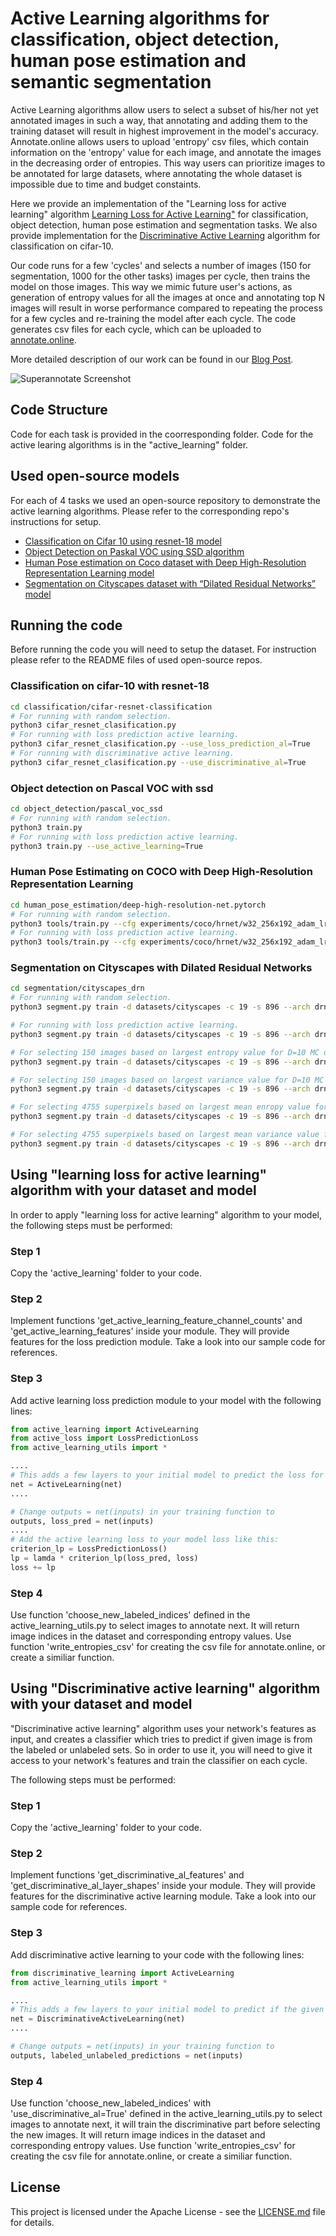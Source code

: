 # Active Learning algorithms for classification, object detection, human pose estimation and semantic segmentation

Active Learning algorithms allow users to select a subset of his/her not yet annotated images in such a way, that annotating and adding them to the training dataset will result in highest improvement in the model's accuracy. Annotate.online allows users to upload 'entropy' csv files, which contain information on the 'entropy' value for each image, and annotate the images in the decreasing order of entropies. This way users can prioritize images to be annotated for large datasets, where annotating the whole dataset is impossible due to time and budget constaints.

Here we provide an implementation of the "Learning loss for active learning" algorithm [Learning Loss for Active Learning"](https://arxiv.org/pdf/1905.03677.pdf) for classification, object detection, human pose estimation and segmentation tasks. We also provide implementation for the [Discriminative Active Learning](https://arxiv.org/abs/1907.06347) algorithm for classification on cifar-10.

Our code runs for a few 'cycles' and selects a number of images (150 for segmentation, 1000 for the other tasks) images per cycle, then trains the model on those images. This way we mimic future user's actions, as generation of entropy values for all the images at once and annotating top N images will result in worse performance compared to repeating the process for a few cycles and re-training the model after each cycle. The code generates csv files for each cycle, which can be uploaded to [annotate.online](annotate.online).

More detailed description of our work can be found in our [Blog Post](URL_Here).

![Superannotate Screenshot](images/uploading_entropy_csv.jpg)

## Code Structure

Code for each task is provided in the coorresponding folder. Code for the active learing algorithms is in the "active_learning" folder.

## Used open-source models

For each of 4 tasks we used an open-source repository to demonstrate the active learning algorithms. Please refer to the corresponding repo's instructions for setup.

- [Classification on Cifar 10 using resnet-18 model](https://github.com/kuangliu/pytorch-cifar)
- [Object Detection on Paskal VOC using SSD algorithm](https://github.com/amdegroot/ssd.pytorch)
- [Human Pose estimation on Coco dataset with Deep High-Resolution Representation Learning model](https://github.com/leoxiaobin/deep-high-resolution-net.pytorch)
- [Segmentation on Cityscapes dataset with “Dilated Residual Networks” model](https://github.com/fyu/drn)

## Running the code
Before running the code you will need to setup the dataset. For instruction please refer to the README files of used open-source repos.
 
### Classification on cifar-10 with resnet-18
```bash
cd classification/cifar-resnet-classification
# For running with random selection.
python3 cifar_resnet_clasification.py
# For running with loss prediction active learning.
python3 cifar_resnet_clasification.py --use_loss_prediction_al=True
# For running with discriminative active learning.
python3 cifar_resnet_clasification.py --use_discriminative_al=True
```
### Object detection on Pascal VOC with ssd
```bash
cd object_detection/pascal_voc_ssd
# For running with random selection.
python3 train.py
# For running with loss prediction active learning.
python3 train.py --use_active_learning=True
```
### Human Pose Estimating on COCO with Deep High-Resolution Representation Learning
```bash
cd human_pose_estimation/deep-high-resolution-net.pytorch
# For running with random selection.
python3 tools/train.py --cfg experiments/coco/hrnet/w32_256x192_adam_lr1e-3.yaml 
# For running with loss prediction active learning.
python3 tools/train.py --cfg experiments/coco/hrnet/w32_256x192_adam_lr1e-3.yaml --use_active_learning=True
```
### Segmentation on Cityscapes with Dilated Residual Networks
```bash
cd segmentation/cityscapes_drn
# For running with random selection.
python3 segment.py train -d datasets/cityscapes -c 19 -s 896 --arch drn_d_22 --batch-size 4 --epochs 250 --lr 0.01 --momentum 0.9 --step 100

# For running with loss prediction active learning.
python3 segment.py train -d datasets/cityscapes -c 19 -s 896 --arch drn_d_22 --batch-size 4 --epochs 250 --lr 0.01 --momentum 0.9 --step 100 --use-loss-prediction-al=True --lamda=0.01

# For selecting 150 images based on largest entropy value for D=10 MC dropout runs.
python3 segment.py train -d datasets/cityscapes -c 19 -s 896 --arch drn_d_22 --batch-size 4 --epochs 250 --lr 0.01 --momentum 0.9 --step 100 --mc-dropout=True --choose-images-with-highest-uncertainty=True

# For selecting 150 images based on largest variance value for D=10 MC dropout runs.
python3 segment.py train -d datasets/cityscapes -c 19 -s 896 --arch drn_d_22 --batch-size 4 --epochs 250 --lr 0.01 --momentum 0.9 --step 100 --mc-dropout=True --choose-images-with-highest-uncertainty=True --use-variance-as-uncertainty=True

# For selecting 4755 superpixels based on largest mean enropy value for D=10 MC dropout runs.
python3 segment.py train -d datasets/cityscapes -c 19 -s 896 --arch drn_d_22 --batch-size 4 --epochs 250 --lr 0.01 --momentum 0.9 --step 100 --mc-dropout=True --entropy-superpixels=True 

# For selecting 4755 superpixels based on largest mean variance value for D=10 MC dropout runs.
python3 segment.py train -d datasets/cityscapes -c 19 -s 896 --arch drn_d_22 --batch-size 4 --epochs 250 --lr 0.01 --momentum 0.9 --step 100 --mc-dropout=True --entropy-superpixels=True --use-variance-as-uncertainty=True

```

## Using "learning loss for active learning" algorithm with your dataset and model

In order to apply "learning loss for active learning" algorithm to your model, the following steps must be performed:

### Step 1
Copy the 'active_learning' folder to your code.

### Step 2
Implement functions 'get_active_learning_feature_channel_counts' and 'get_active_learning_features' inside your module. They will provide features for the loss prediction module. Take a look into our sample code for references.

### Step 3
Add active learning loss prediction module to your model with the following lines:

```python
from active_learning import ActiveLearning
from active_loss import LossPredictionLoss
from active_learning_utils import *

....
# This adds a few layers to your initial model to predict the loss for input images.
net = ActiveLearning(net)
....

# Change outputs = net(inputs) in your training function to
outputs, loss_pred = net(inputs)
....
# Add the active learning loss to your model loss like this:
criterion_lp = LossPredictionLoss()
lp = lamda * criterion_lp(loss_pred, loss)
loss += lp
```
### Step 4
Use function 'choose_new_labeled_indices' defined in the active_learning_utils.py to select images to annotate next. It will return image indices in the dataset and corresponding entropy values. Use function 'write_entropies_csv' for creating the csv file for annotate.online, or create a similiar function.


## Using "Discriminative active learning" algorithm with your dataset and model

"Discriminative active learning" algorithm uses your network's features as input, and creates a classifier which tries to predict if given image is from the labeled or unlabeled sets. So in order to use it, you will need to give it access to your network's features and train the classifier on each cycle.

The following steps must be performed:

### Step 1
Copy the 'active_learning' folder to your code.
### Step 2
Implement functions 'get_discriminative_al_features' and 'get_discriminative_al_layer_shapes' inside your module. They will provide features for the discriminative active learning module. Take a look into our sample code for references.
### Step 3
Add discriminative active learning to your code with the following lines:
```python
from discriminative_learning import ActiveLearning
from active_learning_utils import *

....
# This adds a few layers to your initial model to predict if the given image is from labeled set.
net = DiscriminativeActiveLearning(net)
....

# Change outputs = net(inputs) in your training function to
outputs, labeled_unlabeled_predictions = net(inputs)
```
### Step 4
Use function 'choose_new_labeled_indices' with 'use_discriminative_al=True' defined in the active_learning_utils.py to select images to annotate next, it will train the discriminative part before selecting the new images. It will return image indices in the dataset and corresponding entropy values. Use function 'write_entropies_csv' for creating the csv file for annotate.online, or create a similiar function.

## License

This project is licensed under the Apache License - see the [LICENSE.md](LICENSE.md) file for details.
